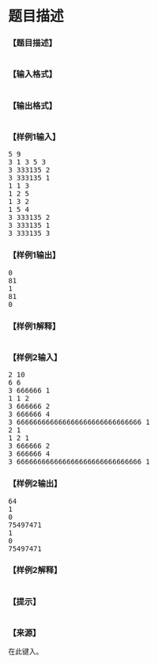# 题目描述


<h3>
【题目描述】
</h3>
<p>
<img src="/upload/image/20170806/20170806112850_71857.png" alt=""/> 
</p>
<h3>
【输入格式】
</h3>
<p>
<img src="/upload/image/20170806/20170806114617_63210.png" alt=""/> 
</p>
<h3>
【输出格式】
</h3>
<p>
<img src="/upload/image/20170806/20170806114636_76776.bmp" alt=""/> 
</p>
<h3>
【样例1输入】
</h3>
<pre>5 9
3 1 3 5 3
3 333135 2
3 333135 1
1 1 3
1 2 5
1 3 2
1 5 4
3 333135 2
3 333135 1
3 333135 3
</pre>
<h3>
【样例1输出】
</h3>
<pre>0
81
1
81
0</pre>
<h3>
【样例1解释】
</h3>
<p>
<img src="/upload/image/20170806/20170806115106_20914.png" alt=""/> 
</p>
<h3>
【样例2输入】
</h3>
<pre>2 10
6 6
3 666666 1
1 1 2
3 666666 2
3 666666 4
3 666666666666666666666666666666 1
2 1
1 2 1
3 666666 2
3 666666 4
3 666666666666666666666666666666 1
</pre>
<h3>
【样例2输出】
</h3>
<pre>64
1
0
75497471
1
0
75497471
</pre>
<h3>
【样例2解释】
</h3>
<p>
<img src="/upload/image/20170806/20170806115509_94852.png" alt=""/> 
</p>
<h3>
【提示】
</h3>
<p>
<img src="/upload/image/20170806/20170806115320_16313.png" alt=""/> 
</p>
<h3>
【来源】
</h3>
<p>
在此键入。
</p>
